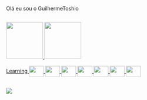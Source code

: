 Olá eu sou o GuilhermeToshio

 ##

<div>
  <a href="https://github.com/GuilhermeToshio">
  <img height="100em" src="https://github-readme-stats.vercel.app/api?username=guilhermetoshio&show_icons=true&theme=dark&include_all_commits=true&count_private=true"/>
  <img height="100em" src="https://github-readme-stats.vercel.app/api/top-langs/?username=guilhermetoshio&layout=compact&langs_count=7&theme=dark"/>
</div>
  <div style="display: inline_block"><br>
   Learning <img align="center" height="30" width="40" src="https://cdn.jsdelivr.net/gh/devicons/devicon/icons/c/c-original.svg" />
              <img align="center" height="30" width="40" src="https://cdn.jsdelivr.net/gh/devicons/devicon/icons/cplusplus/cplusplus-original.svg" />
              <img align="center" height="30" width="40" src="https://cdn.jsdelivr.net/gh/devicons/devicon/icons/csharp/csharp-original.svg" />
              <img align="center" height="30" width="40" src="https://cdn.jsdelivr.net/gh/devicons/devicon/icons/python/python-original.svg" />
              <img align="center" height="30" width="40" src="https://cdn.jsdelivr.net/gh/devicons/devicon/icons/css3/css3-original.svg" />
              <img align="center" height="30" width="40" src="https://cdn.jsdelivr.net/gh/devicons/devicon/icons/html5/html5-original.svg" />
              <img align="center" height="30" width="40" src="https://cdn.jsdelivr.net/gh/devicons/devicon/icons/javascript/javascript-original.svg" />
</div>
  
  ##
  
<div>
 <a href="https://www.linkedin.com/in/guilherme-iita-2b27231aa/" target="_blank"><img src="https://img.shields.io/badge/LinkedIn-0077B5?style=for-the-badge&logo=linkedin&logoColor=white" target="_blank"></a>         
</div>

 
